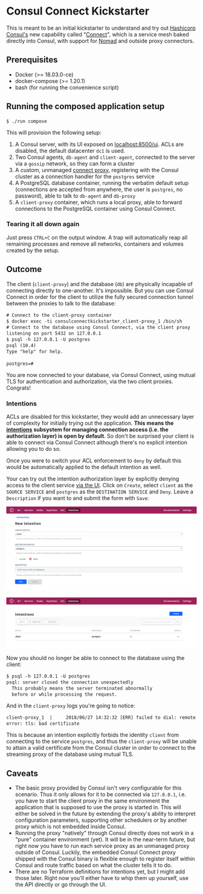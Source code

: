# Consul Connect Kickstarter

This is meant to be an initial kickstarter to understand and try out [Hashicorp Consul's](https://www.consul.io/) new capability called "[Connect](https://www.consul.io/docs/connect/index.html)", which is a service mesh baked directly into Consul, with support for [Nomad](https://www.nomadproject.io) and outside proxy connectors.

## Prerequisites

- Docker (>= 18.03.0-ce)
- docker-compose (>= 1.20.1)
- bash (for running the convenience script)

## Running the composed application setup

```
$ ./run compose
```

This will provision the following setup:

1. A Consul server, with its UI exposed on [localhost:8500/ui](http://localhost:8500). ACLs are disabled, the default datacenter `dc1` is used.
2. Two Consul agents, `db-agent` and `client-agent`, connected to the server via a `gossip` network, so they can form a cluster
3. A custom, unmanaged [connect proxy](https://www.consul.io/docs/connect/proxies.html), registering with the Consul cluster as a connection handler for the `postgres` service
4. A PostgreSQL database container, running the verbatim default setup (connections are accepted from anywhere, the user is `postgres`, no password), able to talk to `db-agent` and `db-proxy`
5. A `client-proxy` container, which runs a local proxy, able to forward connections to the PostgreSQL container using Consul Connect.

### Tearing it all down again

Just press `CTRL+C` on the output window. A trap will automatically reap all remaining processes and remove all networks, containers and volumes created by the setup.

## Outcome

The client (`client-proxy`) and the database (`db`) are physically incapable of connecting directly to one-another. It's impossible. But you can use Consul Connect in order for the client to utilize the fully secured connection tunnel between the proxies to talk to the database:

```
# Connect to the client-proxy container
$ docker exec -ti consulconnectkickstarter_client-proxy_1 /bin/sh
# Connect to the database using Consul Connect, via the client proxy listening on port 5432 on 127.0.0.1
$ psql -h 127.0.0.1 -U postgres
psql (10.4)
Type "help" for help.

postgres=#
```

You are now connected to your database, via Consul Connect, using mutual TLS for authentication and authorization, via the two client proxies. Congrats!

### Intentions

ACLs are disabled for this kickstarter, they would add an unnecessary layer of complexity for initially trying out the application. **This means the [intentions](https://www.consul.io/docs/connect/intentions.html) subsystem for managing connection access (i.e. the authorization layer) is open by default**. So don't be surprised your client is able to connect via Consul Connect although there's no explicit intention allowing you to do so.

Once you were to switch your ACL enforcement to `deny` by default this would be automatically applied to the default intention as well.

Your can try out the intention authorization layer by explicitly denying access to the client service [via the UI](http://localhost:8501/ui/dc1/intentions). Click on `Create`, select `client` as the `SOURCE SERVICE` and `postgres` as the `DESTINATION SERVICE` and `Deny`. Leave a `Description` if you want to and submit the form with `Save`:

![new_intention](images/new_intention.png)

![saved_intention](images/saved_intention.png)

Now you should no longer be able to connect to the database using the client:

```
$ psql -h 127.0.0.1 -U postgres
psql: server closed the connection unexpectedly
  This probably means the server terminated abnormally
  before or while processing the request.
```

And in the `client-proxy` logs you're going to notice:

```
client-proxy_1  |     2018/06/27 14:32:32 [ERR] failed to dial: remote error: tls: bad certificate
```

This is because an intention explicitly forbids the identity `client` from connecting to the service `postgres`, and thus the `client-proxy` will be unable to attain a valid certificate from the Consul cluster in order to connect to the streaming proxy of the database using mutual TLS.

## Caveats

- The basic proxy provided by Consul isn't very configurable for this scenario. Thus it only allows for it to be connected via `127.0.0.1`, i.e. you have to start the client proxy in the same environment the application that is supposed to use the proxy is started in. This will either be solved in the future by extending the proxy's ability to interpret configuration parameters, supporting other schedulers or by another proxy which is not embedded inside Consul.
- Running the proxy "natively" through Consul directly does not work in a "pure" container environment (yet). It will be in the near-term future, but right now you have to run each service proxy as an unmanaged proxy outside of Consul. Luckily, the embedded Consul Connect proxy shipped with the Consul binary is flexible enough to register itself within Consul and route traffic based on what the cluster tells it to do.
- There are no Terraform definitions for intentions yet, but I might add those later. Right now you'll either have to whip them up yourself, use the API directly or go through the UI.

